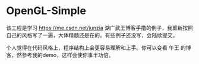 # OpenGL-Simple
该工程是学习  https://me.csdn.net/junzia 湖广武王博客手撸的例子，我重新按照自己的风格写了一遍，大体精髓还是在的。有些例子还没写，会陆续提交。

个人觉得在代码风格上，程序结构上会更容易理解和上手。你可以变看 午王 的博客，然参考我的demo，这样会使你事半功倍。
